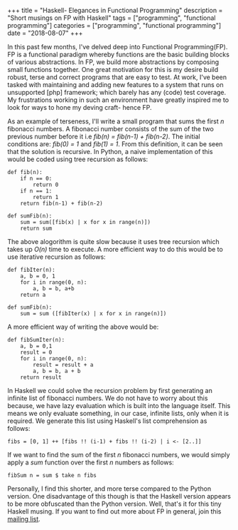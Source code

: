 +++
title = "Haskell- Elegances in Functional Programming"
description = "Short musings on FP with Haskell"
tags = ["programming", "functional programming"]
categories = ["programming", "functional programming"]
date = "2018-08-07"
+++

In this past few months, I've delved deep into Functional Programming(FP). FP is a functional paradigm whereby functions are the basic building blocks of various abstractions. In FP, we build more abstractions by composing small functions together. One great motivation for this is my desire build robust, terse and correct programs that are easy to test. At work, I've been tasked with maintaining and adding new features to a system that runs on unsupported [php] framework; which barely has any (code) test coverage. My frustrations working in such an environment have greatly inspired me to look for ways to hone my deving craft- hence FP.

As an example of terseness, I'll write a small program that sums the first *n* fibonacci numbers. A fibonacci number consists of the sum of the two previous number before it i.e *fib(n) = fib(n-1) + fib(n-2)*. The initial conditions are: *fib(0) = 1* and *fib(1) = 1*. From this definition, it can be seen that the solution is recursive. In Python, a naive implementation of this would be coded using tree recursion as follows:

```
def fib(n):
	if n == 0:
		return 0
	if n == 1:
		return 1
	return fib(n-1) + fib(n-2)
	
def sumFib(n):
	sum = sum([fib(x) | x for x in range(n)])
	return sum
```
The above alogorithm is quite slow because it uses tree recursion which takes up *O(n)* time to execute. A more efficient way to do this would be to use iterative recursion as follows:

```
def fibIter(n):
	a, b = 0, 1
	for i in range(0, n):
		a, b = b, a+b
	return a

def sumFib(n):
	sum = sum ([fibIter(x) | x for x in range(n)])
```

A more efficient way of writing the above would be:

```
def fibSumIter(n):
	a, b = 0,1
	result = 0
	for i in range(0, n):
		result = result + a
		a, b = b, a + b
	return result
```

In Haskell we could solve the recursion problem by first generating an infinite list of fibonacci numbers. We do not have to worry about this because, we have lazy evaluation which is built into the language itself. This means we only evaluate something, in our case, infinite lists, only when it is required. We generate this list using Haskell's list comprehension as follows:

```
fibs = [0, 1] ++ [fibs !! (i-1) + fibs !! (i-2) | i <- [2..]]
```

If we want to find the sum of the first *n* fibonacci numbers, we would simply apply a *sum* function over the first *n* numbers as follows:

```
fibSum n = sum $ take n fibs
```

Personally, I find this shorter, and more terse compared to the Python version. One disadvantage of this though is that the Haskell version appears to be more obfuscated than the Python version. Well, that's it for this tiny Haskell musing. If you want to find out more about FP in general, join this [mailing list](https://groups.google.com/forum/#!forum/nairobi-functional-programming-community).
